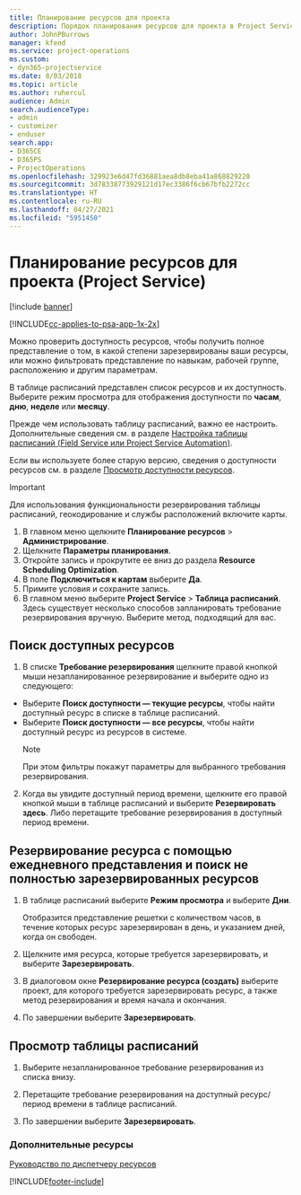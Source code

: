 ```yaml
---
title: Планирование ресурсов для проекта
description: Порядок планирования ресурсов для проекта в Project Service
author: JohnPBurrows
manager: kfend
ms.service: project-operations
ms.custom:
- dyn365-projectservice
ms.date: 8/03/2018
ms.topic: article
ms.author: ruhercul
audience: Admin
search.audienceType:
- admin
- customizer
- enduser
search.app:
- D365CE
- D365PS
- ProjectOperations
ms.openlocfilehash: 329923e6d47fd36881aea8db8eba41a868829220
ms.sourcegitcommit: 3d78338773929121d17ec3386f6cb67bfb2272cc
ms.translationtype: HT
ms.contentlocale: ru-RU
ms.lasthandoff: 04/27/2021
ms.locfileid: "5951450"
---
```

# <a name="schedule-resources-for-a-project-project-service"></a>Планирование ресурсов для проекта (Project Service)

[!include [banner](../includes/psa-now-project-operations.md)]

[!INCLUDE[cc-applies-to-psa-app-1x-2x](../includes/cc-applies-to-psa-app-1x-2x.md)]

Можно проверить доступность ресурсов, чтобы получить полное представление о том, в какой степени зарезервированы ваши ресурсы, или можно фильтровать представление по навыкам, рабочей группе, расположению и другим параметрам.  
  
В таблице расписаний представлен список ресурсов и их доступность. Выберите режим просмотра для отображения доступности по **часам**, **дню**, **неделе** или **месяцу**.  
  
Прежде чем использовать таблицу расписаний, важно ее настроить. Дополнительные сведения см. в разделе [Настройка таблицы расписаний (Field Service или Project Service Automation)](/dynamics365/field-service/configure-schedule-board).
  
Если вы используете более старую версию, сведения о доступности ресурсов см. в разделе [Просмотр доступности ресурсов](../psa/view-resource-availability.md).  

> [!IMPORTANT]
>  Для использования функциональности резервирования таблицы расписаний, геокодирование и службы расположений включите карты.  
> 
> 1. В главном меню щелкните **Планирование ресурсов** > **Администрирование**.  
> 2. Щелкните **Параметры планирования**.  
> 3. Откройте запись и прокрутите ее вниз до раздела **Resource Scheduling Optimization**.  
> 4. В поле **Подключиться к картам** выберите **Да**.  
> 5. Примите условия и сохраните запись.  
> 6. В главном меню выберите **Project Service** > **Таблица расписаний**. Здесь существует несколько способов запланировать требование резервирования вручную. Выберите метод, подходящий для вас.
  
## <a name="find-available-resources"></a>Поиск доступных ресурсов

1.  В списке **Требование резервирования** щелкните правой кнопкой мыши незапланированное резервирование и выберите одно из следующего:  
  
- Выберите **Поиск доступности — текущие ресурсы**, чтобы найти доступный ресурс в списке в таблице расписаний.  
- Выберите **Поиск доступности — все ресурсы**, чтобы найти доступный ресурс из ресурсов в системе.  
   > [!NOTE]
   >  При этом фильтры покажут параметры для выбранного требования резервирования.  
  
2. Когда вы увидите доступный период времени, щелкните его правой кнопкой мыши в таблице расписаний и выберите **Резервировать здесь**. Либо перетащите требование резервирования в доступный период времени.  
  

## <a name="book-a-resource-using-the-daily-view-and-find-whos-under-booked"></a>Резервирование ресурса с помощью ежедневного представления и поиск не полностью зарезервированных ресурсов
  
1.  В таблице расписаний выберите **Режим просмотра** и выберите **Дни**.  
  
    Отобразится представление решетки с количеством часов, в течение которых ресурс зарезервирован в день, и указанием дней, когда он свободен.  
  
2.  Щелкните имя ресурса, которые требуется зарезервировать, и выберите **Зарезервировать**.  
  
3.  В диалоговом окне **Резервирование ресурса (создать)** выберите проект, для которого требуется зарезервировать ресурс, а также метод резервирования и время начала и окончания.  
  
4.  По завершении выберите **Зарезервировать**.  
  
## <a name="view-to-the-schedule-board"></a>Просмотр таблицы расписаний
  
1.  Выберите незапланированное требование резервирования из списка внизу.  
  
2.  Перетащите требование резервирования на доступный ресурс/период времени в таблице расписаний.  
  
3.  По завершении выберите **Зарезервировать**.  
  
### <a name="additional-resources"></a>Дополнительные ресурсы  
 [Руководство по диспетчеру ресурсов](../psa/resource-manager-guide.md)


[!INCLUDE[footer-include](../includes/footer-banner.md)]